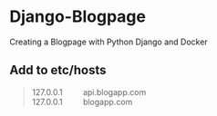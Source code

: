 # Django-Blogpage
Creating a Blogpage with Python Django and Docker

## Add to etc/hosts

> 127.0.0.1 &emsp;&emsp; api.blogapp.com<br>
> 127.0.0.1	&emsp;&emsp; blogapp.com

